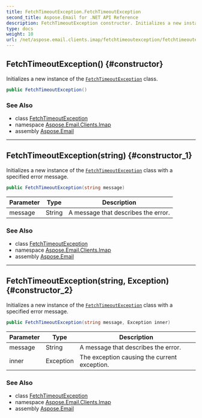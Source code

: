 ```yaml
---
title: FetchTimeoutException.FetchTimeoutException
second_title: Aspose.Email for .NET API Reference
description: FetchTimeoutException constructor. Initializes a new instance of the FetchTimeoutException class
type: docs
weight: 10
url: /net/aspose.email.clients.imap/fetchtimeoutexception/fetchtimeoutexception/
---
```

## FetchTimeoutException() {#constructor}

Initializes a new instance of the [`FetchTimeoutException`](../) class.

```csharp
public FetchTimeoutException()
```

### See Also

* class [FetchTimeoutException](../)
* namespace [Aspose.Email.Clients.Imap](../../fetchtimeoutexception/)
* assembly [Aspose.Email](../../../)

---

## FetchTimeoutException(string) {#constructor_1}

Initializes a new instance of the [`FetchTimeoutException`](../) class with a specified error message.

```csharp
public FetchTimeoutException(string message)
```

| Parameter | Type | Description |
| --- | --- | --- |
| message | String | A message that describes the error. |

### See Also

* class [FetchTimeoutException](../)
* namespace [Aspose.Email.Clients.Imap](../../fetchtimeoutexception/)
* assembly [Aspose.Email](../../../)

---

## FetchTimeoutException(string, Exception) {#constructor_2}

Initializes a new instance of the [`FetchTimeoutException`](../) class with a specified error message.

```csharp
public FetchTimeoutException(string message, Exception inner)
```

| Parameter | Type | Description |
| --- | --- | --- |
| message | String | A message that describes the error. |
| inner | Exception | The exception causing the current exception. |

### See Also

* class [FetchTimeoutException](../)
* namespace [Aspose.Email.Clients.Imap](../../fetchtimeoutexception/)
* assembly [Aspose.Email](../../../)


